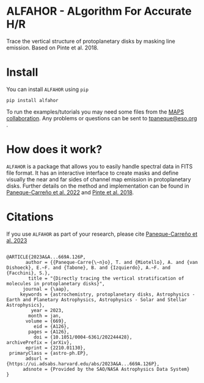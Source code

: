 # ALFAHOR - ALgorithm For Accurate H/R
Trace the vertical structure of protoplanetary disks by masking line emission. Based on Pinte et al. 2018.

# Install

You can install `ALFAHOR` using `pip`

<pre><code>pip install alfahor</pre></code>

To run the examples/tutorials you may need some files from the [MAPS collaboration](https://alma-maps.info/data.html). Any problems or questions can be sent to tpaneque@eso.org .

# How does it work?

`ALFAHOR` is a package that allows you to easily handle spectral data in FITS file format. It has an interactive interface to create masks and define visually the near and far sides of channel map emission in protoplanetary disks. Further details on the method and implementation can be found in [Paneque-Carreño et al. 2022](https://ui.adsabs.harvard.edu/abs/2022arXiv221001130P/abstract) and [Pinte et al. 2018](https://ui.adsabs.harvard.edu/abs/2018A%26A...609A..47P/abstract).

# Citations

If you use `ALFAHOR` as part of your research, please cite [Paneque-Carreño et al. 2023](https://ui.adsabs.harvard.edu/abs/2022arXiv221001130P/abstract)

<pre><code>
@ARTICLE{2023A&A...669A.126P,
       author = {{Paneque-Carre{\~n}o}, T. and {Miotello}, A. and {van Dishoeck}, E.~F. and {Tabone}, B. and {Izquierdo}, A.~F. and {Facchini}, S.},
        title = "{Directly tracing the vertical stratification of molecules in protoplanetary disks}",
      journal = {\aap},
     keywords = {astrochemistry, protoplanetary disks, Astrophysics - Earth and Planetary Astrophysics, Astrophysics - Solar and Stellar Astrophysics},
         year = 2023,
        month = jan,
       volume = {669},
          eid = {A126},
        pages = {A126},
          doi = {10.1051/0004-6361/202244428},
archivePrefix = {arXiv},
       eprint = {2210.01130},
 primaryClass = {astro-ph.EP},
       adsurl = {https://ui.adsabs.harvard.edu/abs/2023A&A...669A.126P},
      adsnote = {Provided by the SAO/NASA Astrophysics Data System}
}
</pre></code>
